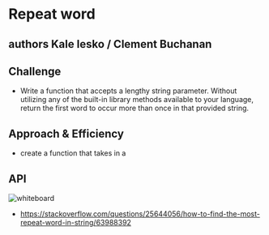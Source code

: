 # Repeat word

## authors Kale lesko / Clement Buchanan

## Challenge

- Write a function that accepts a lengthy string parameter.
  Without utilizing any of the built-in library methods available to your language, return the first word to occur more than once in that provided string.

## Approach & Efficiency

- create a function that takes in a

## API

![whiteboard]()

- https://stackoverflow.com/questions/25644056/how-to-find-the-most-repeat-word-in-string/63988392
